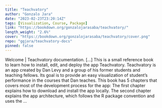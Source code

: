 ```yaml
---
title: "Teachvatory"
author: "Gonzalo Jara"
date: "2023-02-23T23:20:14Z"
tags: [Visualization, Course, Package]
link: "https://bookdown.org/gonzalojarasaba/teachvatory/"
length_weight: "2.6%"
cover: "https://bookdown.org/gonzalojarasaba/teachvatory/cover.png"
repo: "ggjara/teachvatory-docs"
pinned: false
---
```


Welcome | Teachvatory documentation. [...] This is a small reference book to learn how to install, edit, and deploy the app Teachvatory. Teachvatory is an app created by Dan Levy and a group of his former students and teaching fellows. Its goal is to provide an easy visualization of student’s performance in the courses that Dan teaches. This book has 5 chapters that covers most of the development process for the app: The first chapter explains how to download and install the app locally. The second chapter explains the app architecture, which follows the R package convention and uses the ...
